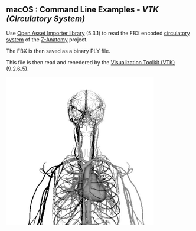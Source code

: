 
## macOS : Command Line Examples - *VTK (Circulatory System)*

Use [Open Asset Importer library](https://github.com/assimp/assimp) (5.3.1) to read the FBX encoded [circulatory system](https://github.com/LluisV/Z-Anatomy/tree/PC-Version/Resources/Models/FBX) of the [Z-Anatomy](https://github.com/LluisV/Z-Anatomy) project.

The FBX is then saved as a binary PLY file. 

This file is then read and renedered by the [Visualization Toolkit (VTK)](https://vtk.org) (9.2.6_5).

<img src="vtk_render_ply.jpg" width=400px>

